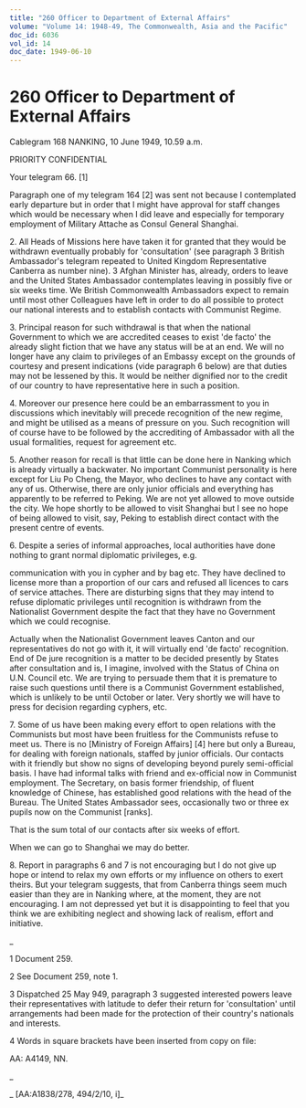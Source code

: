 ```yaml
---
title: "260 Officer to Department of External Affairs"
volume: "Volume 14: 1948-49, The Commonwealth, Asia and the Pacific"
doc_id: 6036
vol_id: 14
doc_date: 1949-06-10
---
```


# 260 Officer to Department of External Affairs

Cablegram 168 NANKING, 10 June 1949, 10.59 a.m.

PRIORITY CONFIDENTIAL

Your telegram 66. [1]

Paragraph one of my telegram 164 [2] was sent not because I contemplated early departure but in order that I might have approval for staff changes which would be necessary when I did leave and especially for temporary employment of Military Attache as Consul General Shanghai.

2\. All Heads of Missions here have taken it for granted that they would be withdrawn eventually probably for 'consultation' (see paragraph 3 British Ambassador's telegram repeated to United Kingdom Representative Canberra as number nine). 3 Afghan Minister has, already, orders to leave and the United States Ambassador contemplates leaving in possibly five or six weeks time. We British Commonwealth Ambassadors expect to remain until most other Colleagues have left in order to do all possible to protect our national interests and to establish contacts with Communist Regime.

3\. Principal reason for such withdrawal is that when the national Government to which we are accredited ceases to exist 'de facto' the already slight fiction that we have any status will be at an end. We will no longer have any claim to privileges of an Embassy except on the grounds of courtesy and present indications (vide paragraph 6 below) are that duties may not be lessened by this. It would be neither dignified nor to the credit of our country to have representative here in such a position.

4\. Moreover our presence here could be an embarrassment to you in discussions which inevitably will precede recognition of the new regime, and might be utilised as a means of pressure on you. Such recognition will of course have to be followed by the accrediting of Ambassador with all the usual formalities, request for agreement etc.

5\. Another reason for recall is that little can be done here in Nanking which is already virtually a backwater. No important Communist personality is here except for Liu Po Cheng, the Mayor, who declines to have any contact with any of us. Otherwise, there are only junior officials and everything has apparently to be referred to Peking. We are not yet allowed to move outside the city. We hope shortly to be allowed to visit Shanghai but I see no hope of being allowed to visit, say, Peking to establish direct contact with the present centre of events.

6\. Despite a series of informal approaches, local authorities have done nothing to grant normal diplomatic privileges, e.g.

communication with you in cypher and by bag etc. They have declined to license more than a proportion of our cars and refused all licences to cars of service attaches. There are disturbing signs that they may intend to refuse diplomatic privileges until recognition is withdrawn from the Nationalist Government despite the fact that they have no Government which we could recognise.

Actually when the Nationalist Government leaves Canton and our representatives do not go with it, it will virtually end 'de facto' recognition. End of De jure recognition is a matter to be decided presently by States after consultation and is, I imagine, involved with the Status of China on U.N. Council etc. We are trying to persuade them that it is premature to raise such questions until there is a Communist Government established, which is unlikely to be until October or later. Very shortly we will have to press for decision regarding cyphers, etc.

7\. Some of us have been making every effort to open relations with the Communists but most have been fruitless for the Communists refuse to meet us. There is no [Ministry of Foreign Affairs] [4] here but only a Bureau, for dealing with foreign nationals, staffed by junior officials. Our contacts with it friendly but show no signs of developing beyond purely semi-official basis. I have had informal talks with friend and ex-official now in Communist employment. The Secretary, on basis former friendship, of fluent knowledge of Chinese, has established good relations with the head of the Bureau. The United States Ambassador sees, occasionally two or three ex pupils now on the Communist [ranks].

That is the sum total of our contacts after six weeks of effort.

When we can go to Shanghai we may do better.

8\. Report in paragraphs 6 and 7 is not encouraging but I do not give up hope or intend to relax my own efforts or my influence on others to exert theirs. But your telegram suggests, that from Canberra things seem much easier than they are in Nanking where, at the moment, they are not encouraging. I am not depressed yet but it is disappointing to feel that you think we are exhibiting neglect and showing lack of realism, effort and initiative.

_

1 Document 259.

2 See Document 259, note 1.

3 Dispatched 25 May 949, paragraph 3 suggested interested powers leave their representatives with latitude to defer their return for 'consultation' until arrangements had been made for the protection of their country's nationals and interests.

4 Words in square brackets have been inserted from copy on file:

AA: A4149, NN.

_

_ [AA:A1838/278, 494/2/10, i]_
